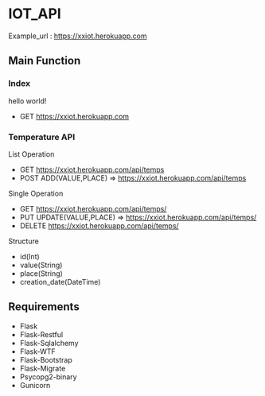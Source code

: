 # IOT_API

Example_url : https://xxiot.herokuapp.com

## Main Function

### Index

hello world!
- GET https://xxiot.herokuapp.com

### Temperature API

List Operation
- GET https://xxiot.herokuapp.com/api/temps
- POST ADD(VALUE,PLACE) => https://xxiot.herokuapp.com/api/temps

Single Operation
- GET https://xxiot.herokuapp.com/api/temps/<id>
- PUT UPDATE(VALUE,PLACE) => https://xxiot.herokuapp.com/api/temps/<id>
- DELETE  https://xxiot.herokuapp.com/api/temps/<id>

Structure

- id(Int)
- value(String)
- place(String)
- creation_date(DateTime)

## Requirements

- Flask
- Flask-Restful
- Flask-Sqlalchemy
- Flask-WTF
- Flask-Bootstrap
- Flask-Migrate
- Psycopg2-binary
- Gunicorn